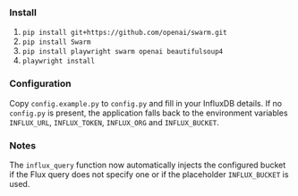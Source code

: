 ### Install
1. ``pip install git+https://github.com/openai/swarm.git``
2. ``pip install Swarm``
3. ``pip install playwright swarm openai beautifulsoup4``
4. ``playwright install``

### Configuration
Copy `config.example.py` to `config.py` and fill in your InfluxDB details. If no
`config.py` is present, the application falls back to the environment variables
`INFLUX_URL`, `INFLUX_TOKEN`, `INFLUX_ORG` and `INFLUX_BUCKET`.

### Notes
The `influx_query` function now automatically injects the configured bucket if the Flux query does not specify one or if the placeholder `INFLUX_BUCKET` is used.
